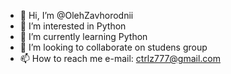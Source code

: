 - 👋 Hi, I’m @OlehZavhorodnii
- 👀 I’m interested in Python
- 🌱 I’m currently learning Python
- 💞️ I’m looking to collaborate on studens group
- 📫 How to reach me e-mail: ctrlz777@gmail.com

<!---
OlehZavhorodnii/OlehZavhorodnii is a ✨ special ✨ repository because its `README.md` (this file) appears on your GitHub profile.
You can click the Preview link to take a look at your changes.
--->
